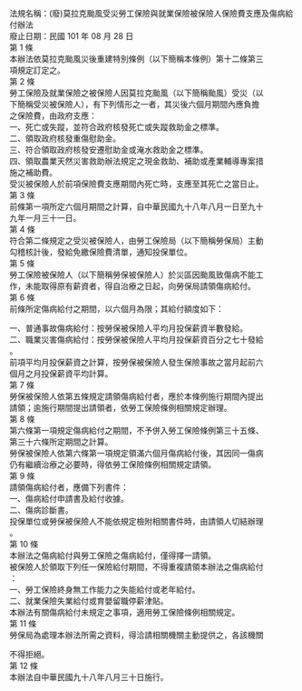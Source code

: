 法規名稱：(廢)莫拉克颱風受災勞工保險與就業保險被保險人保險費支應及傷病給付辦法  
廢止日期：民國 101 年 08 月 28 日  
第 1 條  
本辦法依莫拉克颱風災後重建特別條例（以下簡稱本條例）第十二條第三  
項規定訂定之。  
第 2 條  
勞工保險及就業保險之被保險人因莫拉克颱風（以下簡稱颱風）受災（以  
下簡稱受災被保險人），有下列情形之一者，其災後六個月期間內應負擔  
之保險費，由政府支應：  
一、死亡或失蹤，並符合政府核發死亡或失蹤救助金之標準。  
二、領取政府核發重傷慰助金。  
三、符合領取政府核發安遷慰助金或淹水救助金之標準。  
四、領取農業天然災害救助辦法規定之現金救助、補助或產業輔導專案措  
施之補助費。  
受災被保險人於前項保險費支應期間內死亡時，支應至其死亡之當日止。  
第 3 條  
前條第一項所定六個月期間之計算，自中華民國九十八年八月一日至九十  
九年一月三十一日。  
第 4 條  
符合第二條規定之受災被保險人，由勞工保險局（以下簡稱勞保局）主動  
勾稽核計後，發給免繳保險費清單，通知投保單位。  
第 5 條  
勞工保險被保險人（以下簡稱勞保被保險人）於災區因颱風致傷病不能工  
作，未能取得原有薪資者，得自治療之日起，向勞保局請領傷病給付。  
第 6 條  
前條所定傷病給付之期間，以六個月為限；其給付額度如下：  


一、普通事故傷病給付：按勞保被保險人平均月投保薪資半數發給。  
二、職業災害傷病給付：按勞保被保險人平均月投保薪資百分之七十發給  
。  
前項平均月投保薪資之計算，按勞保被保險人發生保險事故之當月起前六  
個月之月投保薪資平均計算。  
第 7 條  
勞保被保險人依第五條規定請領傷病給付者，應於本條例施行期間內提出  
請領；逾施行期間提出請領者，依勞工保險條例相關規定辦理。  
第 8 條  
第六條第一項規定傷病給付之期間，不予併入勞工保險條例第三十五條、  
第三十六條所定期間之計算。  
勞保被保險人依第六條第一項規定領滿六個月傷病給付後，其因同一傷病  
仍有繼續治療之必要時，得依勞工保險條例相關規定請領。  
第 9 條  
請領傷病給付者，應備下列書件：  
一、傷病給付申請書及給付收據。  
二、傷病診斷書。  
投保單位或勞保被保險人不能依規定檢附相關書件時，由請領人切結辦理  
。  
第 10 條  
本辦法之傷病給付與勞工保險之傷病給付，僅得擇一請領。  
被保險人於領取下列任一保險給付期間，不得重複請領本辦法之傷病給付  
：  
一、勞工保險終身無工作能力之失能給付或老年給付。  
二、就業保險失業給付或育嬰留職停薪津貼。  
本辦法有關傷病給付未規定之事項，適用勞工保險條例相關規定。  
第 11 條  
勞保局為處理本辦法所需之資料，得洽請相關機關主動提供之，各該機關  


不得拒絕。  
第 12 條  
本辦法自中華民國九十八年八月三十日施行。  


